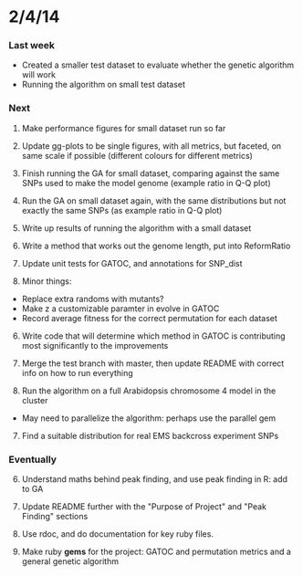 2/4/14
========================================================

### Last week

- Created a smaller test dataset to evaluate whether the genetic algorithm will work
- Running the algorithm on small test dataset

### Next

1. Make performance figures for small dataset run so far

2. Update gg-plots to be single figures, with all metrics, but faceted, on same scale if possible (different colours for different metrics)

1. Finish running the GA for small dataset, comparing against the same SNPs used to make the model genome (example ratio in Q-Q plot)

2. Run the GA on small dataset again, with the same distributions but not exactly the same SNPs (as example ratio in Q-Q plot)

3. Write up results of running the algorithm with a small dataset

3. Write a method that works out the genome length, put into ReformRatio

4. Update unit tests for GATOC, and annotations for SNP_dist

5. Minor things:
 - Replace extra randoms with mutants?
 - Make z a customizable paramter in evolve in GATOC
 - Record average fitness for the correct permutation for each dataset
 
6. Write code that will determine which method in GATOC is contributing most significantly to the improvements

7. Merge the test branch with master, then update README with correct info on how to run everything

7. Run the algorithm on a full Arabidopsis chromosome 4 model in the cluster
 - May need to parallelize the algorithm: perhaps use the parallel gem

7. Find a suitable distribution for real EMS backcross experiment SNPs

### Eventually

6. Understand maths behind peak finding, and use peak finding in R: add to GA

7. Update README further with the "Purpose of Project" and "Peak Finding" sections

2. Use rdoc, and do documentation for key ruby files.

3. Make ruby **gems** for the project: GATOC and permutation metrics and a general genetic algorithm

